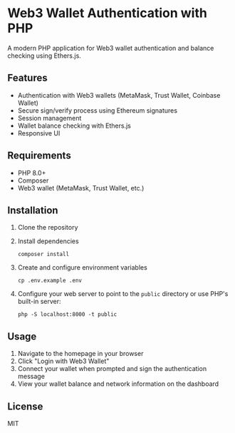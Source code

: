 # Web3 Wallet Authentication with PHP

A modern PHP application for Web3 wallet authentication and balance checking using Ethers.js.

## Features

- Authentication with Web3 wallets (MetaMask, Trust Wallet, Coinbase Wallet)
- Secure sign/verify process using Ethereum signatures
- Session management
- Wallet balance checking with Ethers.js
- Responsive UI

## Requirements

- PHP 8.0+
- Composer
- Web3 wallet (MetaMask, Trust Wallet, etc.)

## Installation

1. Clone the repository

2. Install dependencies
   ```
   composer install
   ```

3. Create and configure environment variables
   ```
   cp .env.example .env
   ```

4. Configure your web server to point to the `public` directory or use PHP's built-in server:
   ```
   php -S localhost:8000 -t public
   ```

## Usage

1. Navigate to the homepage in your browser
2. Click "Login with Web3 Wallet"
3. Connect your wallet when prompted and sign the authentication message
4. View your wallet balance and network information on the dashboard

## License

MIT
